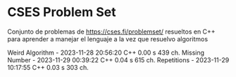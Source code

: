 # CSES Problem Set
 Conjunto de problemas de https://cses.fi/problemset/ resueltos en C++ para aprender a manejar el lenguaje a la vez que resuelvo algoritmos

Weird Algorithm - 2023-11-28 20:56:20	C++	0.00 s	439 ch.	
Missing Number  - 2023-11-29 00:39:22	C++	0.04 s	615 ch.	
Repetitions     - 2023-11-29 10:17:55	C++	0.03 s	303 ch.	